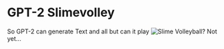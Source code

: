 # GPT-2 Slimevolley

So GPT-2 can generate Text and all but can it play ![Slime Volleyball](https://github.com/hardmaru/slimevolleygym)? Not yet...

